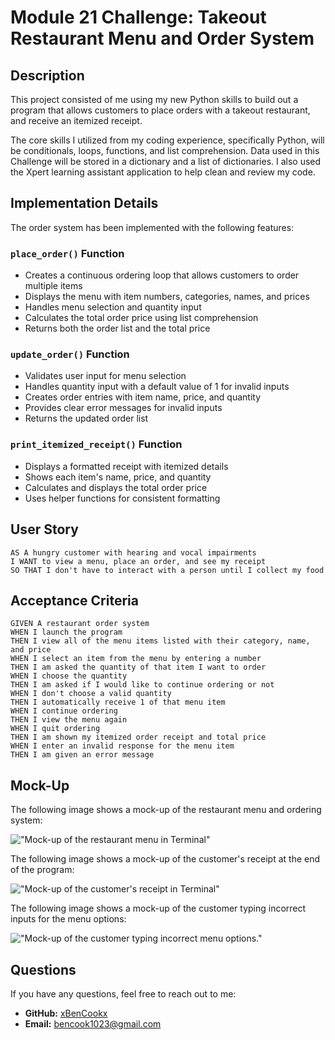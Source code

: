 # Module 21 Challenge: Takeout Restaurant Menu and Order System

## Description

This project consisted of me using my new Python skills to build out a program that allows customers to place orders with a takeout restaurant, and receive an itemized receipt.

The core skills I utilized from my coding experience, specifically Python, will be conditionals, loops, functions, and list comprehension. Data used in this Challenge will be stored in a dictionary and a list of dictionaries. I also used the Xpert learning assistant application to help clean and review my code.

## Implementation Details

The order system has been implemented with the following features:

### `place_order()` Function

- Creates a continuous ordering loop that allows customers to order multiple items
- Displays the menu with item numbers, categories, names, and prices
- Handles menu selection and quantity input
- Calculates the total order price using list comprehension
- Returns both the order list and the total price

### `update_order()` Function

- Validates user input for menu selection
- Handles quantity input with a default value of 1 for invalid inputs
- Creates order entries with item name, price, and quantity
- Provides clear error messages for invalid inputs
- Returns the updated order list

### `print_itemized_receipt()` Function

- Displays a formatted receipt with itemized details
- Shows each item's name, price, and quantity
- Calculates and displays the total order price
- Uses helper functions for consistent formatting

## User Story

```text
AS A hungry customer with hearing and vocal impairments
I WANT to view a menu, place an order, and see my receipt
SO THAT I don't have to interact with a person until I collect my food
```

## Acceptance Criteria

```text
GIVEN A restaurant order system
WHEN I launch the program
THEN I view all of the menu items listed with their category, name, and price
WHEN I select an item from the menu by entering a number
THEN I am asked the quantity of that item I want to order
WHEN I choose the quantity
THEN I am asked if I would like to continue ordering or not
WHEN I don't choose a valid quantity
THEN I automatically receive 1 of that menu item
WHEN I continue ordering
THEN I view the menu again
WHEN I quit ordering
THEN I am shown my itemized order receipt and total price
WHEN I enter an invalid response for the menu item
THEN I am given an error message
```

## Mock-Up

The following image shows a mock-up of the restaurant menu and ordering system:

!["Mock-up of the restaurant menu in Terminal"](./Assets/python-terminal-menu.png)

The following image shows a mock-up of the customer's receipt at the end of the program:

!["Mock-up of the customer's receipt in Terminal"](./Assets/python-terminal-receipt.png)

The following image shows a mock-up of the customer typing incorrect inputs for the menu options:

!["Mock-up of the customer typing incorrect menu options."](./Assets/incorrect-menu-options.png)

## Questions

If you have any questions, feel free to reach out to me:

- **GitHub:** [xBenCookx](https://github.com/xbencookx)
- **Email:** bencook1023@gmail.com
